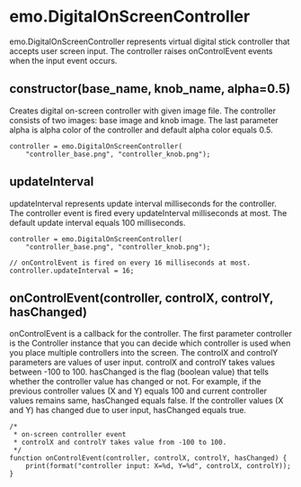 # emo.DigitalOnScreenController #

emo.DigitalOnScreenController represents virtual digital stick controller that accepts user screen input. The controller raises onControlEvent events when the input event occurs.

## constructor(base\_name, knob\_name, alpha=0.5) ##

Creates digital on-screen controller with given image file. The controller consists of two images: base image and knob image. The last parameter alpha is alpha color of the controller and default alpha color equals 0.5.

```
controller = emo.DigitalOnScreenController(
    "controller_base.png", "controller_knob.png");
```

## updateInterval ##

updateInterval represents update interval milliseconds for the controller. The controller event is fired every updateInterval milliseconds at most. The default update interval equals 100 milliseconds.

```
controller = emo.DigitalOnScreenController(
    "controller_base.png", "controller_knob.png");

// onControlEvent is fired on every 16 milliseconds at most.
controller.updateInterval = 16;
```

## onControlEvent(controller, controlX, controlY, hasChanged) ##

onControlEvent is a callback for the controller. The first parameter controller is the Controller instance that you can decide which controller is used when you place multiple controllers into the screen. The controlX and controlY parameters are values of user input. controlX and controlY takes values between -100 to 100. hasChanged is the flag (boolean value) that tells whether the controller value has changed or not. For example, if the previous controller values (X and Y) equals 100 and current controller values remains same, hasChanged equals false. If the controller values (X and Y) has changed due to user input, hasChanged equals true.

```
/*
 * on-screen controller event
 * controlX and controlY takes value from -100 to 100.
 */
function onControlEvent(controller, controlX, controlY, hasChanged) {
    print(format("controller input: X=%d, Y=%d", controlX, controlY));
}
```